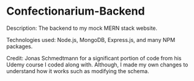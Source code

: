 # Confectionarium-Backend  

Description: The backend to my mock MERN stack website.  

Technologies used: Node.js, MongoDB, Express.js, and many NPM packages.  

Credit: Jonas Schmedtmann for a significant portion of code from his Udemy course I coded along with. Although, I made my own changes to understand how it works such as modifying the schema.  
